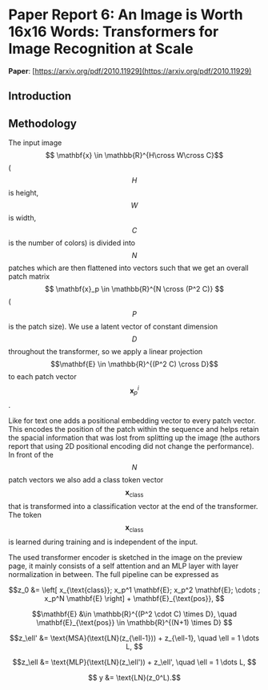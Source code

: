 # Paper Report 6: An Image is Worth 16x16 Words: Transformers for Image Recognition at Scale

**Paper**: [https://arxiv.org/pdf/2010.11929](https://arxiv.org/pdf/2010.11929)

## Introduction


## Methodology

The input image $$ \mathbf{x} \in \mathbb{R}^{H\cross W\cross C}$$ ($$ H$$ is height, $$ W$$ is width, $$ C$$ is the number of colors) is
divided into $$N$$ patches which are then flattened into vectors such that we get an overall patch matrix $$  \mathbf{x}_p \in \mathbb{R}^{N \cross (P^2 C)} $$ ($$ P$$ is the patch size).
We use a latent vector of constant dimension $$D$$ throughout the transformer, so we apply a linear projection $$\mathbf{E} \in \mathbb{R}^{(P^2 C) \cross D}$$ to each
patch vector $$ \mathbf{x}_p^i $$.

Like for text one adds a positional embedding vector to every patch vector. This encodes the position of the patch within the sequence and helps retain the spacial information
that was lost from splitting up the image (the authors report that using 2D positional encoding did not change the performance). In front of the $$N$$ patch vectors we also 
add a class token vector $$\mathbf{x}_{\text{class}}$$ that is transformed into a classification vector at the end of the transformer. The token $$\mathbf{x}_{\text{class}}$$ is
learned during training and is independent of the input.

The used transformer encoder is sketched in the image on the preview page, it mainly consists of a self attention and an MLP layer with layer normalization in between.
The full pipeline can be expressed as 

$$z_0 &= \left[ x_{\text{class}}; x_p^1 \mathbf{E}; x_p^2 \mathbf{E}; \cdots ; x_p^N \mathbf{E} \right] + \mathbf{E}_{\text{pos}}, $$

$$\mathbf{E} &\in \mathbb{R}^{(P^2 \cdot C) \times D}, \quad \mathbf{E}_{\text{pos}} \in \mathbb{R}^{(N+1) \times D} $$

$$z_\ell' &= \text{MSA}(\text{LN}(z_{\ell-1})) + z_{\ell-1}, \quad \ell = 1 \dots L, $$

$$z_\ell &= \text{MLP}(\text{LN}(z_\ell')) + z_\ell', \quad \ell = 1 \dots L, $$

$$ y &= \text{LN}(z_0^L).$$

